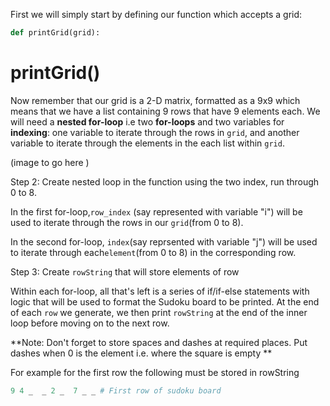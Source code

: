 <!--title={Sudoku Solver Lab: printGrid()}-->

<!--badges={Algorithmns:18}-->

<!--concepts{2D Lists}-->

First we will simply start by defining our function which accepts a grid:

```python
def printGrid(grid):
```

# printGrid()


Now remember that our grid is a 2-D matrix, formatted as a 9x9 which means that we have a list containing 9 rows that have 9 elements each. We will need a **nested for-loop** i.e two **for-loops** and two variables for **indexing**: one variable to iterate through the rows in `grid`, and another variable to iterate through the elements in the each list within `grid`.  

(image to go here )

Step 2: Create nested loop in the function using the two index, run through 0 to 8. 

In the first for-loop,`row_index` (say represented with variable "i") will be used to iterate through the rows in our `grid`(from 0 to 8). 

In the second for-loop, `index`(say reprsented with variable "j") will be used to iterate through each`element`(from 0 to 8) in the corresponding row.

Step 3: Create `rowString` that will store elements of row 

Within each for-loop, all that's left is a series of if/if-else statements with logic that will be used to format the Sudoku board to be printed. At the end of each `row` we generate, we then print `rowString` at the end of the inner loop before moving on to the next row. 

**Note: Don't forget to store spaces and dashes at required places. Put dashes when 0 is the element i.e. where the square is empty  **

For example for the first row the following must be stored in rowString

```python
9 4 _  _ 2 _  7 _ _	# First row of sudoku board 
```


​	


​	


​	


​	
​	


​	
​	







​	





​	


​	




​	

